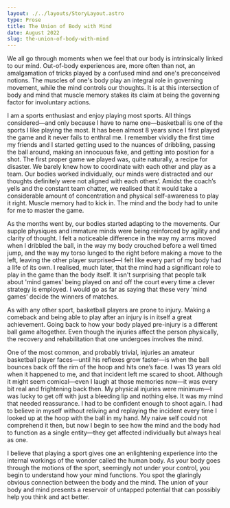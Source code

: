 ```yaml
---
layout: ./../layouts/StoryLayout.astro
type: Prose
title: The Union of Body with Mind
date: August 2022
slug: the-union-of-body-with-mind
---
```


We all go through moments when we feel that our body is intrinsically linked to our mind. Out-of-body experiences are, more often than not, an amalgamation of tricks played by a confused mind and one's preconceived notions. The muscles of one's body play an integral role in governing movement, while the mind controls our thoughts. It is at this intersection of body and mind that muscle memory stakes its claim at being the governing factor for involuntary actions. 

I am a sports enthusiast and enjoy playing most sports. All things considered—and only because I have to name one—basketball is one of the sports I like playing the most. It has been almost 8 years since I first played the game and it never fails to enthral me. I remember vividly the first time my friends and I started getting used to the nuances of dribbling, passing the ball around, making an innocuous fake, and getting into position for a shot. The first proper game we played was, quite naturally, a recipe for disaster. We barely knew how to coordinate with each other and play as a team. Our bodies worked individually, our minds were distracted and our thoughts definitely were not aligned with each others’. Amidst the coach’s yells and the constant team chatter, we realised that it would take a considerable amount of concentration and physical self-awareness to play it right. Muscle memory had to kick in. The mind and the body had to unite for me to master the game. 

As the months went by, our bodies started adapting to the movements. Our supple physiques and immature minds were being reinforced by agility and clarity of thought. I felt a noticeable difference in the way my arms moved when I dribbled the ball, in the way my body crouched before a well timed jump, and the way my torso lunged to the right before making a move to the left, leaving the other player surprised—I felt like every part of my body had a life of its own. I realised, much later, that the mind had a significant role to play in the game than the body itself. It isn't surprising that people talk about 'mind games' being played on and off the court every time a clever strategy is employed. I would go as far as saying that these very ‘mind games’ decide the winners of matches.

As with any other sport, basketball players are prone to injury. Making a comeback and being able to play after an injury is in itself a great achievement. Going back to how your body played pre-injury is a different ball game altogether. Even though the injuries affect the person physically, the recovery and rehabilitation that one undergoes involves the mind. 

One of the most common, and probably trivial, injuries an amateur basketball player faces—until his reflexes grow faster—is when the ball bounces back off the rim of the hoop and hits one’s face. I was 13 years old when it happened to me, and that incident left me scared to shoot. Although it might seem comical—even I laugh at those memories now—it was every bit real and frightening back then. My physical injuries were minimum—I was lucky to get off with just a bleeding lip and nothing else. It was my mind that needed reassurance. I had to be confident enough to shoot again. I had to believe in myself without reliving and replaying the incident every time I looked up at the hoop with the ball in my hand. My naive self could not comprehend it then, but now I begin to see how the mind and the body had to function as a single entity—they get affected individually but always heal as one. 

I believe that playing a sport gives one an enlightening experience into the internal workings of the wonder called the human body. As your body goes through the motions of the sport, seemingly not under your control, you begin to understand how your mind functions. You spot the glaringly obvious connection between the body and the mind. The union of your body and mind presents a reservoir of untapped potential that can possibly help you think and act better.
